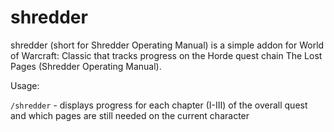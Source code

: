 # shredder

shredder (short for Shredder Operating Manual) is a simple addon for World of Warcraft: Classic that tracks progress on the Horde quest chain The Lost Pages (Shredder Operating Manual).

Usage:

`/shredder` - displays progress for each chapter (I-III) of the overall quest and which pages are still needed on the current character